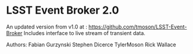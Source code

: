 # LSST Event Broker 2.0
An updated version from v1.0 at : https://github.com/tmoson/LSST-Event-Broker
Includes interface to live stream of transient data.

Authors:
Fabian Gurzynski
Stephen Dicerce
TylerMoson
Rick Wallace
